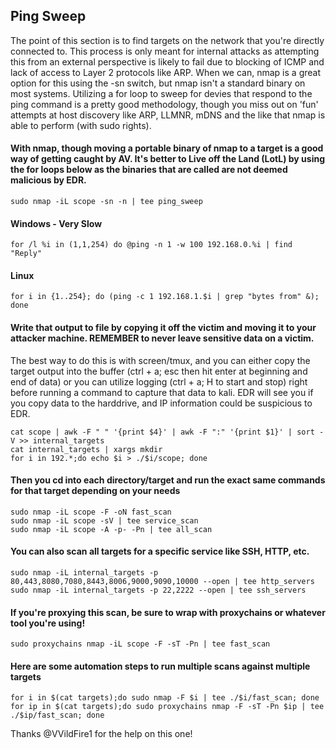 ## Ping Sweep

The point of this section is to find targets on the network that you're directly connected to. This process is only meant for internal attacks as attempting this from an external perspective is likely to fail due to blocking of ICMP and lack of access to Layer 2 protocols like ARP. When we can, nmap is a great option for this using the -sn switch, but nmap isn't a standard binary on most systems. Utilizing a for loop to sweep for devies that respond to the ping command is a pretty good methodology, though you miss out on 'fun' attempts at host discovery like ARP, LLMNR, mDNS and the like that nmap is able to perform (with sudo rights). 

#### With nmap, though moving a portable binary of nmap to a target is a good way of getting caught by AV. It's better to Live off the Land (LotL) by using the for loops below as the binaries that are called are not deemed malicious by EDR. 
```
sudo nmap -iL scope -sn -n | tee ping_sweep
```
#### Windows - Very Slow
```
for /l %i in (1,1,254) do @ping -n 1 -w 100 192.168.0.%i | find "Reply"
```
#### Linux
```
for i in {1..254}; do (ping -c 1 192.168.1.$i | grep "bytes from" &); done
```

#### Write that output to file by copying it off the victim and moving it to your attacker machine. REMEMBER to never leave sensitive data on a victim.

The best way to do this is with screen/tmux, and you can either copy the target output into the buffer (ctrl + a; esc then hit enter at beginning and end of data) or you can utilize logging (ctrl + a; H to start and stop) right before running a command to capture that data to kali. EDR will see you if you copy data to the harddrive, and IP information could be suspicious to EDR.

```
cat scope | awk -F " " '{print $4}' | awk -F ":" '{print $1}' | sort -V >> internal_targets
cat internal_targets | xargs mkdir
for i in 192.*;do echo $i > ./$i/scope; done
```

#### Then you cd into each directory/target and run the exact same commands for that target depending on your needs
```
sudo nmap -iL scope -F -oN fast_scan
sudo nmap -iL scope -sV | tee service_scan
sudo nmap -iL scope -A -p- -Pn | tee all_scan
```
#### You can also scan all targets for a specific service like SSH, HTTP, etc.
```
sudo nmap -iL internal_targets -p 80,443,8080,7080,8443,8006,9000,9090,10000 --open | tee http_servers
sudo nmap -iL internal_targets -p 22,2222 --open | tee ssh_servers
```
#### If you're proxying this scan, be sure to wrap with proxychains or whatever tool you're using!
```
sudo proxychains nmap -iL scope -F -sT -Pn | tee fast_scan
```
#### Here are some automation steps to run multiple scans against multiple targets
```
for i in $(cat targets);do sudo nmap -F $i | tee ./$i/fast_scan; done
for ip in $(cat targets);do sudo proxychains nmap -F -sT -Pn $ip | tee ./$ip/fast_scan; done
```

Thanks @VVildFire1 for the help on this one!
